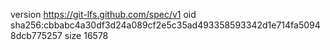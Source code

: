 version https://git-lfs.github.com/spec/v1
oid sha256:cbbabc4a30df3d24a089cf2e5c35ad493358593342d1e714fa50948dcb775257
size 16578

